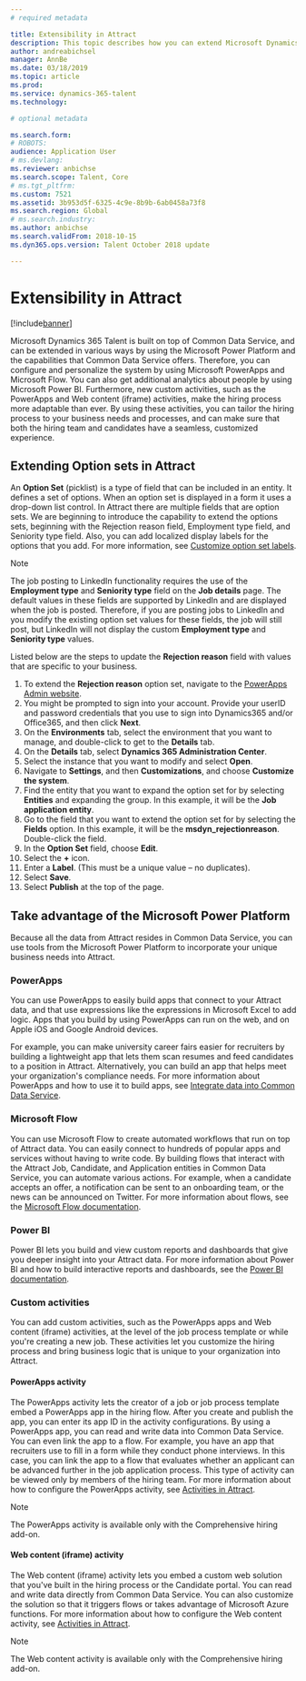 ```yaml
---
# required metadata

title: Extensibility in Attract
description: This topic describes how you can extend Microsoft Dynamics 365 Talent - Attract by using the Microsoft Power platform.
author: andreabichsel
manager: AnnBe
ms.date: 03/18/2019
ms.topic: article
ms.prod: 
ms.service: dynamics-365-talent
ms.technology: 

# optional metadata

ms.search.form: 
# ROBOTS: 
audience: Application User
# ms.devlang: 
ms.reviewer: anbichse
ms.search.scope: Talent, Core
# ms.tgt_pltfrm: 
ms.custom: 7521
ms.assetid: 3b953d5f-6325-4c9e-8b9b-6ab0458a73f8
ms.search.region: Global
# ms.search.industry: 
ms.author: anbichse
ms.search.validFrom: 2018-10-15
ms.dyn365.ops.version: Talent October 2018 update

---
```


# Extensibility in Attract

[!include[banner](../includes/banner.md)]

Microsoft Dynamics 365 Talent is built on top of Common Data Service, and can be extended in various ways by using the Microsoft Power Platform and the capabilities that Common Data Service offers. Therefore, you can configure and personalize the system by using Microsoft PowerApps and Microsoft Flow. You can also get additional analytics about people by using Microsoft Power BI. Furthermore, new custom activities, such as the PowerApps and Web content (iframe) activities, make the hiring process more adaptable than ever. By using these activities, you can tailor the hiring process to your business needs and processes, and can make sure that both the hiring team and candidates have a seamless, customized experience.

## Extending Option sets in Attract

An **Option Set** (picklist) is a type of field that can be included in an entity. It defines a set of options. When an option set is displayed in a form it uses a drop-down list control.  In Attract there are multiple fields that are option sets.  We are beginning to introduce the capability to extend the options sets, beginning with the Rejection reason field, Employment type field, and Seniority type field.   Also, you can add localized display labels for the options that you add. For more information, see [Customize option set labels](https://docs.microsoft.com/powerapps/developer/common-data-service/customize-labels-support-multiple-languages).

> [!NOTE]
> The job posting to LinkedIn functionality requires the use of the **Employment type** and **Seniority type** field on the **Job details** page. The default values in these fields are supported by LinkedIn and are displayed when the job is posted. Therefore, if you are posting jobs to LinkedIn and you modify the existing option set values for these fields, the job will still post, but LinkedIn will not display the custom **Employment type** and **Seniority type** values.  

Listed below are the steps to update the **Rejection reason** field with values that are specific to your business.  

1. To extend the **Rejection reason** option set, navigate to the [PowerApps Admin website](https://admin.powerapps.com).
2. You might be prompted to sign into your account. Provide your userID and password credentials that you use to sign into Dynamics365 and/or Office365, and then click **Next**.
3. On the **Environments** tab, select the environment that you want to manage, and double-click to get to the **Details** tab.
4. On the **Details** tab, select **Dynamics 365 Administration Center**.
5. Select the instance that you want to modify and select **Open**.
6. Navigate to **Settings**, and then **Customizations**, and choose **Customize the system**.
7. Find the entity that you want to expand the option set for by selecting **Entities** and expanding the group. In this example, it will be the **Job application entity**.
8. Go to the field that you want to extend the option set for by selecting the **Fields** option. In this example, it will be the **msdyn_rejectionreason**. Double-click the field.
9. In the **Option Set** field, choose **Edit**.
10. Select the **+** icon.
11. Enter a **Label**.  (This must be a unique value – no duplicates).
12. Select **Save**.
13. Select **Publish** at the top of the page.

## Take advantage of the Microsoft Power Platform 

Because all the data from Attract resides in Common Data Service, you can use tools from the Microsoft Power Platform to incorporate your unique business needs into Attract.

### PowerApps

You can use PowerApps to easily build apps that connect to your Attract data, and that use expressions like the expressions in Microsoft Excel to add logic. Apps that you build by using PowerApps can run on the web, and on Apple iOS and Google Android devices.

For example, you can make university career fairs easier for recruiters by building a lightweight app that lets them scan resumes and feed candidates to a position in Attract. Alternatively, you can build an app that helps meet your organization's compliance needs. For more information about PowerApps and how to use it to build apps, see [Integrate data into Common Data Service](https://docs.microsoft.com/powerapps).

### Microsoft Flow 

You can use Microsoft Flow to create automated workflows that run on top of Attract data. You can easily connect to hundreds of popular apps and services without having to write code. By building flows that interact with the Attract Job, Candidate, and Application entities in Common Data Service, you can automate various actions. For example, when a candidate accepts an offer, a notification can be sent to an onboarding team, or the news can be announced on Twitter. For more information about flows, see the [Microsoft Flow documentation](https://docs.microsoft.com/flow/).

### Power BI

Power BI lets you build and view custom reports and dashboards that give you deeper insight into your Attract data. For more information about Power BI and how to build interactive reports and dashboards, see the [Power BI documentation](https://docs.microsoft.com/power-bi/).

### Custom activities 

You can add custom activities, such as the PowerApps apps and Web content (iframe) activities, at the level of the job process template or while you're creating a new job. These activities let you customize the hiring process and bring business logic that is unique to your organization into Attract.

#### PowerApps activity 

The PowerApps activity lets the creator of a job or job process template embed a PowerApps app in the hiring flow. After you create and publish the app, you can enter its app ID in the activity configurations. By using a PowerApps app, you can read and write data into Common Data Service. You can even link the app to a flow. For example, you have an app that recruiters use to fill in a form while they conduct phone interviews. In this case, you can link the app to a flow that evaluates whether an applicant can be advanced further in the job application process. This type of activity can be viewed only by members of the hiring team. For more information about how to configure the PowerApps activity, see [Activities in Attract](./activities-attract.md).

> [!NOTE]
> The PowerApps activity is available only with the Comprehensive hiring add-on.

#### Web content (iframe) activity

The Web content (iframe) activity lets you embed a custom web solution that you've built in the hiring process or the Candidate portal. You can read and write data directly from Common Data Service. You can also customize the solution so that it triggers flows or takes advantage of Microsoft Azure functions. For more information about how to configure the Web content activity, see [Activities in Attract](./activities-attract.md).

> [!NOTE]
> The Web content activity is available only with the Comprehensive hiring add-on.
